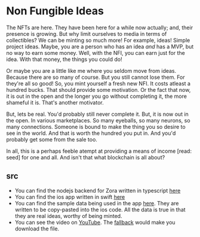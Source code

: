 # Non Fungible Ideas

The NFTs are here. They have been here for a while now actually; and, their presence is growing. But why limit ourselves to media in terms of collectibles? We can be minting so much more! For example, ideas! Simple project ideas. Maybe, you are a person who has an idea _and_ has a MVP, but no way to earn some money. Well, with the NFI, you can earn just for the idea. With that money, the things you could do!

Or maybe you are a little like me where you seldom move from ideas. Because there are so many of course. But you still cannot lose them. For they're all so good! So, you mint yourself a fresh new NFI. It costs atleast a hundred bucks. That should provide some motivation. Or the fact that now, it is out in the open and the longer you go without completing it, the more shameful it is. That's another motivator.

But, lets be real. You'd probably still never complete it. But, it is now out in the open. In various marketplaces. So many eyeballs, so many neurons, so many connections. Someone is bound to make the thing you so desire to see in the world. And that is worth the hundred you put in. And you'd probably get some from the sale too.

In all, this is a perhaps feeble atempt at providing a means of income [read: seed] for one and all. And isn't that what blockchain is all about?

## src
- You can find the nodejs backend for Zora written in typescript [here](https://github.com/dapp-ideas/zora-backend)
- You can find the ios app written in swift [here](https://github.com/dapp-ideas/ios-nft)
- You can find the sample data being used in the app [here](https://github.com/dapp-ideas/about/tree/main/sample-data). They are written to be copy-pasted into the ios code. All the data is true in that they are real ideas, worthy of being minted.
- You can see the video on [YouTube](https://www.youtube.com/watch?v=ySTeFo4TTOs). The [fallback](https://github.com/dapp-ideas/about/blob/main/video.mp4?raw=true) would make you download the file.